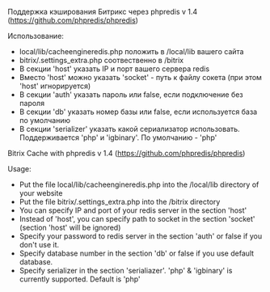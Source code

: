 Поддержка кэширования Битрикс через phpredis v 1.4
(https://github.com/phpredis/phpredis)

Использование:

- local/lib/cacheengineredis.php положить в /local/lib вашего сайта
- bitrix/.settings_extra.php соотвественно в /bitrix
- В секции 'host' указать IP и порт вашего сервера redis
- Вместо 'host' можно указать 'socket' -  путь к файлу сокета (при этом 'host' игнорируется)
- В секции 'auth' указать пароль или false, если подключение без пароля
- В секции 'db' указать номер базы или false, если используется база по умолчанию
- В секции 'serializer' указать какой сериализатор использовать. Поддерживается 'php' и 'igbinary'. По умолчанию - 'php' 

Bitrix Cache with phpredis v 1.4
(https://github.com/phpredis/phpredis)

Usage:

- Put the file local/lib/cacheengineredis.php into the /local/lib directory of your website
- Put the file bitrix/.settings_extra.php into the /bitrix directory 
- You can specify IP and port of your redis server in the section 'host'
- Instead of 'host', you can specify path to socket in the section 'socket' (section 'host' will be ignored)
- Specify your password to redis server in the section 'auth' or false if you don't use it.
- Specify database number in the section 'db' or false if you use default database.
- Specify serializer in the section 'serialiazer'. 'php' & 'igbinary' is currently supported. Default is 'php' 